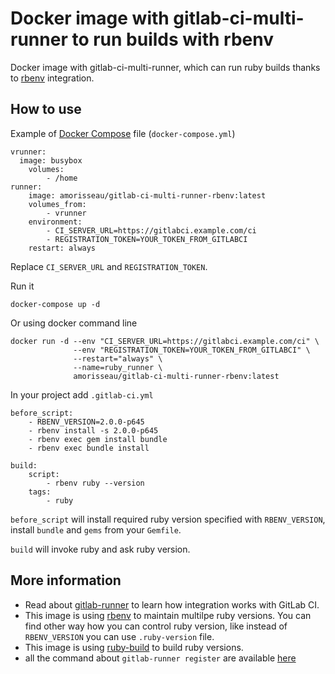 # Docker image with gitlab-ci-multi-runner to run builds with rbenv

Docker image with gitlab-ci-multi-runner, which can run ruby builds thanks to [rbenv](https://github.com/sstephenson/rbenv) integration.

## How to use

Example of [Docker Compose](https://docs.docker.com/compose/) file (`docker-compose.yml`)

```
vrunner:
  image: busybox
    volumes:
        - /home
runner:
    image: amorisseau/gitlab-ci-multi-runner-rbenv:latest
    volumes_from:
        - vrunner
    environment:
        - CI_SERVER_URL=https://gitlabci.example.com/ci
        - REGISTRATION_TOKEN=YOUR_TOKEN_FROM_GITLABCI
    restart: always
```

Replace `CI_SERVER_URL` and `REGISTRATION_TOKEN`.

Run it

```
docker-compose up -d
```

Or using docker command line

```
docker run -d --env "CI_SERVER_URL=https://gitlabci.example.com/ci" \
              --env "REGISTRATION_TOKEN=YOUR_TOKEN_FROM_GITLABCI" \
              --restart="always" \
              --name=ruby_runner \
              amorisseau/gitlab-ci-multi-runner-rbenv:latest
```

In your project add `.gitlab-ci.yml`

```
before_script:
    - RBENV_VERSION=2.0.0-p645
    - rbenv install -s 2.0.0-p645
    - rbenv exec gem install bundle
    - rbenv exec bundle install

build:
    script:
        - rbenv ruby --version
    tags:
        - ruby
```

`before_script` will install required ruby version specified with `RBENV_VERSION`, install `bundle` and `gems` from your `Gemfile`.

`build` will invoke ruby and ask ruby version.

## More information

* Read about [gitlab-runner](https://docs.gitlab.com/runner/) to learn how integration works with GitLab CI.
* This image is using [rbenv](https://github.com/rbenv/rbenv) to maintain multilpe ruby versions. You can find other way how you can control ruby version, like instead of `RBENV_VERSION` you can use `.ruby-version` file.
* This image is using [ruby-build](https://github.com/rbenv/ruby-build) to build ruby versions.
* all the command about `gitlab-runner register` are available [here](gitlab-runner-register-commands.md)
